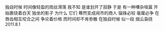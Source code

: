 独自时候
时间像轻盈的雨丝滑落
我不知
是谁划开了寂静
于是
有一种嘈杂喧嚣
开始裹绕着白天
独坐的影子
为什么
它们
蓦然变成闹市的商人
锱铢必较 毫厘必争
在唇齿相互咬合之间
争论着价格
而时间却不肯弥散
在独自时候
似一段
烟云袅绕
               2011.8.1